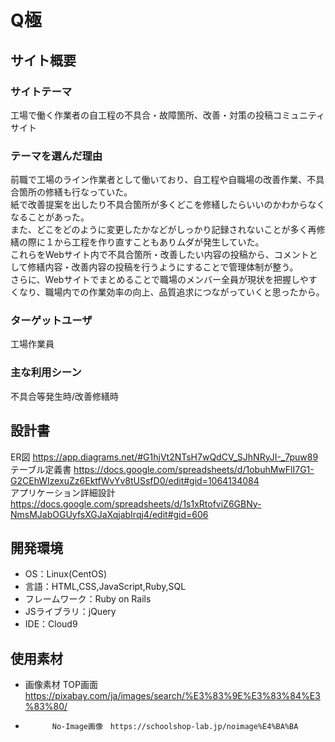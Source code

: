 #  Q極

## サイト概要
### サイトテーマ
工場で働く作業者の自工程の不具合・故障箇所、改善・対策の投稿コミュニティサイト

### テーマを選んだ理由
前職で工場のライン作業者として働いており、自工程や自職場の改善作業、不具合箇所の修繕も行なっていた。<br>
紙で改善提案を出したり不具合箇所が多くどこを修繕したらいいのかわからなくなることがあった。<br>
また、どこをどのように変更したかなどがしっかり記録されないことが多く再修繕の際に１から工程を作り直すこともありムダが発生していた。<br>
これらをWebサイト内で不具合箇所・改善したい内容の投稿から、コメントとして修繕内容・改善内容の投稿を行うようにすることで管理体制が整う。<br>
さらに、Webサイトでまとめることで職場のメンバー全員が現状を把握しやすくなり、職場内での作業効率の向上、品質追求につながっていくと思ったから。

### ターゲットユーザ
工場作業員

### 主な利用シーン
不具合等発生時/改善修繕時

## 設計書
ER図 https://app.diagrams.net/#G1hjVt2NTsH7wQdCV_SJhNRyJI-_7puw89<br>
テーブル定義書 https://docs.google.com/spreadsheets/d/1obuhMwFlI7G1-G2CEhWIzexuZz6EktfWvYv8tUSsfD0/edit#gid=1064134084<br>
アプリケーション詳細設計 https://docs.google.com/spreadsheets/d/1s1xRtofviZ6GBNy-NmsMJabOGUyfsXGJaXqjabIrqj4/edit#gid=606

## 開発環境
- OS：Linux(CentOS)
- 言語：HTML,CSS,JavaScript,Ruby,SQL
- フレームワーク：Ruby on Rails
- JSライブラリ：jQuery
- IDE：Cloud9

## 使用素材
- 画像素材  TOP画面 https://pixabay.com/ja/images/search/%E3%83%9E%E3%83%84%E3%83%80/
-           No-Image画像　https://schoolshop-lab.jp/noimage%E4%BA%BA
